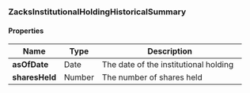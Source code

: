
[//]: # (CLASS:ZacksInstitutionalHoldingHistoricalSummary)

[//]: # (KIND:object)

### ZacksInstitutionalHoldingHistoricalSummary

#### Properties

[//]: # (START_DEFINITION)

Name | Type | Description
------------ | ------------- | -------------
**asOfDate** | Date | The date of the institutional holding &nbsp;
**sharesHeld** | Number | The number of shares held &nbsp;

[//]: # (END_DEFINITION)





